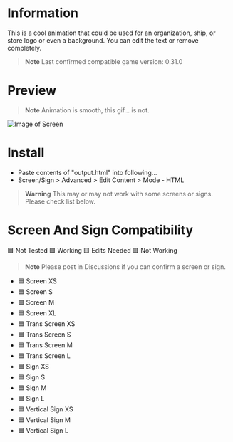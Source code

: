 # Information
This is a cool animation that could be used for an organization, ship, or store logo or even a background. You can edit the text or remove completely.
> **Note**
> Last confirmed compatible game version: 0.31.0

# Preview
> **Note**
> Animation is smooth, this gif... is not.

![Image of Screen](DU-Animated-Trees.gif?raw=true)

# Install
- Paste contents of "output.html" into following...
- Screen/Sign > Advanced > Edit Content > Mode - HTML

> **Warning**
> This may or may not work with some screens or signs. Please check list below.

# Screen And Sign Compatibility
:blue_square: Not Tested :green_square: Working :yellow_square: Edits Needed :red_square: Not Working
> **Note**
> Please post in Discussions if you can confirm a screen or sign.
- :blue_square: Screen XS
- :blue_square: Screen S
- :green_square: Screen M
- :blue_square: Screen XL
- :blue_square: Trans Screen XS
- :blue_square: Trans Screen S
- :blue_square: Trans Screen M
- :blue_square: Trans Screen L
- :blue_square: Sign XS
- :blue_square: Sign S
- :blue_square: Sign M
- :blue_square: Sign L
- :blue_square: Vertical Sign XS
- :blue_square: Vertical Sign M
- :blue_square: Vertical Sign L
